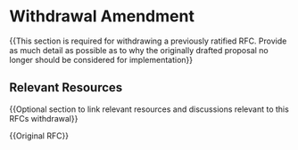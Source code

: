 # Withdrawal Amendment

{{This section is required for withdrawing a previously ratified RFC. Provide as much detail as possible as to why the originally drafted proposal no longer should be considered for implementation}}

## Relevant Resources

{{Optional section to link relevant resources and discussions relevant to this RFCs withdrawal}}

{{Original RFC}}
